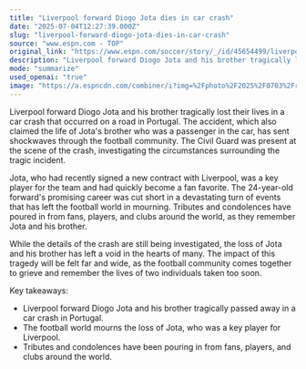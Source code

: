 ```yaml
---
title: "Liverpool forward Diogo Jota dies in car crash"
date: "2025-07-04T12:27:39.000Z"
slug: "liverpool-forward-diogo-jota-dies-in-car-crash"
source: "www.espn.com - TOP"
original_link: "https://www.espn.com/soccer/story/_/id/45654499/liverpool-forward-diogo-jota-brother-die-car-crash-civil-guard"
description: "Liverpool forward Diogo Jota and his brother tragically lost their lives in a car crash in Portugal, sending shockwaves through the football community. The Civil Guard is investigating the circumstances surrounding the incident. Jota, a key player for Liverpool, had recently signed a new contract and was a fan favorite, with tributes pouring in from around the world. The tragic loss has left a void in the hearts of many, with the football community coming together to grieve and remember the lives of the two individuals."
mode: "summarize"
used_openai: "true"
image: "https://a.espncdn.com/combiner/i?img=%2Fphoto%2F2025%2F0703%2Fr1514316_1296x729_16%2D9.jpg"
---
```


Liverpool forward Diogo Jota and his brother tragically lost their lives in a car crash that occurred on a road in Portugal. The accident, which also claimed the life of Jota's brother who was a passenger in the car, has sent shockwaves through the football community. The Civil Guard was present at the scene of the crash, investigating the circumstances surrounding the tragic incident.

Jota, who had recently signed a new contract with Liverpool, was a key player for the team and had quickly become a fan favorite. The 24-year-old forward's promising career was cut short in a devastating turn of events that has left the football world in mourning. Tributes and condolences have poured in from fans, players, and clubs around the world, as they remember Jota and his brother.

While the details of the crash are still being investigated, the loss of Jota and his brother has left a void in the hearts of many. The impact of this tragedy will be felt far and wide, as the football community comes together to grieve and remember the lives of two individuals taken too soon.

Key takeaways:
- Liverpool forward Diogo Jota and his brother tragically passed away in a car crash in Portugal.
- The football world mourns the loss of Jota, who was a key player for Liverpool.
- Tributes and condolences have been pouring in from fans, players, and clubs around the world.